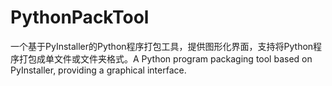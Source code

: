 # PythonPackTool
一个基于PyInstaller的Python程序打包工具，提供图形化界面，支持将Python程序打包成单文件或文件夹格式。A Python program packaging tool based on PyInstaller, providing a graphical interface.
